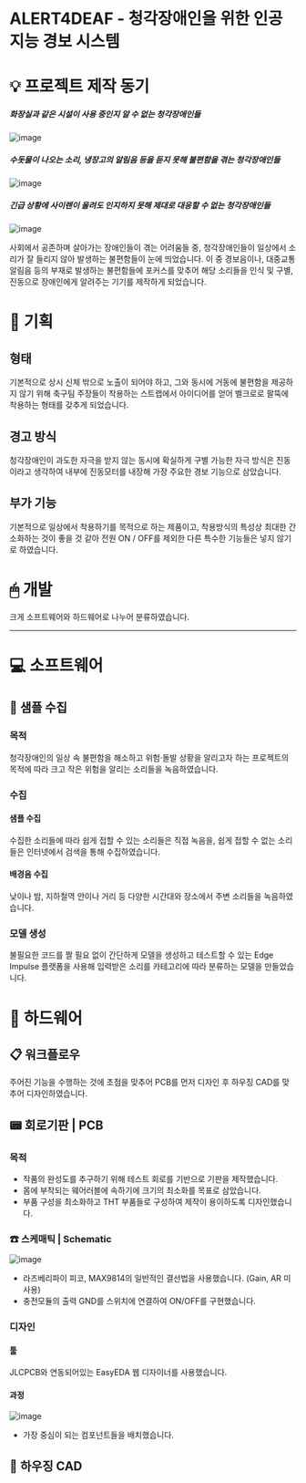 # ALERT4DEAF - 청각장애인을 위한 인공지능 경보 시스템

# 💡 프로젝트 제작 동기
##### 화장실과 같은 시설이 사용 중인지 알 수 없는 청각장애인들
![image](https://github.com/WK-Shim/Alert4Deaf/assets/138008395/e74d18eb-3c22-40e8-8957-9fcc1779e8ce)

##### 수돗물이 나오는 소리, 냉장고의 알림음 등을 듣지 못해 불편함을 겪는 청각장애인들
![image](https://github.com/WK-Shim/Alert4Deaf/assets/138008395/198dfd00-21d1-47e2-af3d-bdf37fcc6c6c)

##### 긴급 상황에 사이렌이 울려도 인지하지 못해 제대로 대응할 수 없는 청각장애인들
![image](https://github.com/WK-Shim/Alert4Deaf/assets/138008395/2f0f63fb-53e3-4130-9300-a9ba812a9743)

사회에서 공존하며 살아가는 장애인들이 겪는 어려움들 중, 청각장애인들이 일상에서 소리가 잘 들리지 않아 발생하는 불편함들이 눈에 띄었습니다.
이 중 경보음이나, 대중교통 알림음 등의 부재로 발생하는 불편함들에 포커스를 맞추어 해당 소리들을 인식 및 구별, 진동으로 장애인에게 알려주는 기기를 제작하게 되었습니다.

# 📜 기획
## 형태
기본적으로 상시 신체 밖으로 노출이 되어야 하고, 그와 동시에 거동에 불편함을 제공하지 않기 위해
축구팀 주장들이 착용하는 스트랩에서 아이디어를 얻어 벨크로로 팔뚝에 착용하는 형태를 갖추게 되었습니다.

## 경고 방식
청각장애인이 과도한 자극을 받지 않는 동시에 확실하게 구별 가능한 자극 방식은 진동이라고 생각하여
내부에 진동모터를 내장해 가장 주요한 경보 기능으로 삼았습니다.

## 부가 기능
기본적으로 일상에서 착용하기를 목적으로 하는 제품이고, 착용방식의 특성상 최대한 간소화하는 것이 좋을 것 같아
전원 ON / OFF를 제외한 다른 특수한 기능들은 넣지 않기로 하였습니다.

# 🖱 개발
크게 소프트웨어와 하드웨어로 나누어 분류하였습니다.

---

# 💻 소프트웨어
## 🎵 샘플 수집
### 목적
청각장애인의 일상 속 불편함을 해소하고 위험·돌발 상황을 알리고자 하는 프로젝트의 목적에 따라
크고 작은 위험을 알리는 소리들을 녹음하였습니다.
### 수집
#### 샘플 수집
수집한 소리들에 따라 쉽게 접할 수 있는 소리들은 직접 녹음을, 쉽게 접할 수 없는 소리들은 인터넷에서 검색을 통해 수집하였습니다.
#### 배경음 수집
낮이나 밤, 지하철역 안이나 거리 등 다양한 시간대와 장소에서 주변 소리들을 녹음하였습니다.
### 모델 생성
불필요한 코드를 짤 필요 없이 간단하게 모델을 생성하고 테스트할 수 있는 Edge Impulse 플랫폼을 사용해 입력받은 소리를 카테고리에 따라 분류하는 모델을 만들었습니다.

# 🔧 하드웨어
## 📋 워크플로우
주어진 기능을 수행하는 것에 초점을 맞추어 PCB를 먼저 디자인 후 하우징 CAD를 맞추어 디자인하였습니다.
## 📟 회로기판 | PCB
### 목적
- 작품의 완성도를 추구하기 위해 테스트 회로를 기반으로 기판을 제작했습니다.
- 몸에 부착되는 웨어러블에 속하기에 크기의 최소화를 목표로 삼았습니다.
- 부품 구성을 최소화하고 THT 부품들로 구성하여 제작이 용이하도록 디자인했습니다.
### ☎ 스케매틱 | Schematic
![image](https://github.com/WK-Shim/Alert4Deaf/assets/138008395/64fc0636-1f41-45a0-9bbc-265a156ccbd3)
- 라즈베리파이 피코, MAX9814의 일반적인 결선법을 사용했습니다. (Gain, AR 미사용)
- 충전모듈의 출력 GND를 스위치에 연결하여 ON/OFF를 구현했습니다.
### 디자인
#### 툴
JLCPCB와 연동되어있는 EasyEDA 웹 디자이너를 사용했습니다. 
#### 과정
![image](https://github.com/WK-Shim/Alert4Deaf/assets/138008395/28a8afc2-90f4-4de1-ae97-b7040a7e963d)
- 가장 중심이 되는 컴포넌트들을 배치했습니다.

## 📼 하우징 CAD
